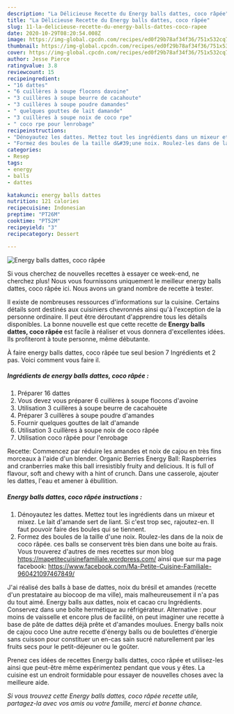 ```yaml
---
description: "La Délicieuse Recette du Energy balls dattes, coco râpée"
title: "La Délicieuse Recette du Energy balls dattes, coco râpée"
slug: 11-la-delicieuse-recette-du-energy-balls-dattes-coco-rapee
date: 2020-10-29T08:20:54.008Z
image: https://img-global.cpcdn.com/recipes/ed0f29b78af34f36/751x532cq70/energy-balls-dattes-coco-rapee-photo-principale-de-la-recette.jpg
thumbnail: https://img-global.cpcdn.com/recipes/ed0f29b78af34f36/751x532cq70/energy-balls-dattes-coco-rapee-photo-principale-de-la-recette.jpg
cover: https://img-global.cpcdn.com/recipes/ed0f29b78af34f36/751x532cq70/energy-balls-dattes-coco-rapee-photo-principale-de-la-recette.jpg
author: Jesse Pierce
ratingvalue: 3.8
reviewcount: 15
recipeingredient:
- "16 dattes"
- "6 cuillères à soupe flocons davoine"
- "3 cuillères à soupe beurre de cacahoute"
- "3 cuillères à soupe poudre damandes"
- " quelques gouttes de lait damande"
- "3 cuillères à soupe noix de coco rpe"
- " coco rpe pour lenrobage"
recipeinstructions:
- "Dénoyautez les dattes. Mettez tout les ingrédients dans un mixeur et mixez. Le lait d&#39;amande sert de liant. Si c&#39;est trop sec, rajoutez-en. Il faut pouvoir faire des boules qui se tiennent."
- "Formez des boules de la taille d&#39;une noix. Roulez-les dans de la noix de coco râpée. ces balls se conservent très bien dans une boite au frais. Vous trouverez d&#39;autres de mes recettes sur mon blog https://mapetitecuisinefamiliale.wordpress.com/ ainsi que sur ma page facebook: https://www.facebook.com/Ma-Petite-Cuisine-Familiale-960421097467849/"
categories:
- Resep
tags:
- energy
- balls
- dattes

katakunci: energy balls dattes 
nutrition: 121 calories
recipecuisine: Indonesian
preptime: "PT26M"
cooktime: "PT52M"
recipeyield: "3"
recipecategory: Dessert

---
```



![Energy balls dattes, coco râpée](https://img-global.cpcdn.com/recipes/ed0f29b78af34f36/751x532cq70/energy-balls-dattes-coco-rapee-photo-principale-de-la-recette.jpg)

Si vous cherchez de nouvelles recettes à essayer ce week-end, ne cherchez plus! Nous vous fournissons uniquement le meilleur energy balls dattes, coco râpée ici. Nous avons un grand nombre de recette à tester.

Il existe de nombreuses ressources d'informations sur la cuisine. Certains détails sont destinés aux cuisiniers chevronnés ainsi qu'à l'exception de la personne ordinaire. Il peut être déroutant d'apprendre tous les détails disponibles. La bonne nouvelle est que cette recette de <strong> Energy balls dattes, coco râpée </strong> est facile à réaliser et vous donnera d'excellentes idées. Ils profiteront à toute personne, même débutante.

<!--inarticleads1-->

À faire energy balls dattes, coco râpée tue seul besion 7 Ingrédients et 2 pas. Voici comment vous faire il.

##### Ingrédients de energy balls dattes, coco râpée :

1. Préparer 16 dattes
1. Vous devez vous préparer 6 cuillères à soupe flocons d&#39;avoine
1. Utilisation 3 cuillères à soupe beurre de cacahouète
1. Préparer 3 cuillères à soupe poudre d&#39;amandes
1. Fournir  quelques gouttes de lait d&#39;amande
1. Utilisation 3 cuillères à soupe noix de coco râpée
1. Utilisation  coco râpée pour l&#39;enrobage


Recette: Commencez par réduire les amandes et noix de cajou en très fins morceaux à l&#39;aide d&#39;un blender. Organic Berries Energy Ball: Raspberries and cranberries make this ball irresistibly fruity and delicious. It is full of flavour, soft and chewy with a hint of crunch. Dans une casserole, ajouter les dattes, l&#39;eau et amener à ébullition. 

<!--inarticleads2-->

##### Energy balls dattes, coco râpée instructions :

1. Dénoyautez les dattes. Mettez tout les ingrédients dans un mixeur et mixez. Le lait d&#39;amande sert de liant. Si c&#39;est trop sec, rajoutez-en. Il faut pouvoir faire des boules qui se tiennent.
1. Formez des boules de la taille d&#39;une noix. Roulez-les dans de la noix de coco râpée. ces balls se conservent très bien dans une boite au frais. Vous trouverez d&#39;autres de mes recettes sur mon blog https://mapetitecuisinefamiliale.wordpress.com/ ainsi que sur ma page facebook: https://www.facebook.com/Ma-Petite-Cuisine-Familiale-960421097467849/


J&#39;ai réalisé des balls à base de dattes, noix du brésil et amandes (recette d&#39;un prestataire au biocoop de ma ville), mais malheureusement il n&#39;a pas du tout aimé. Energy balls aux dattes, noix et cacao cru Ingrédients. Conservez dans une boîte hermétique au réfrigérateur. Alternative : pour moins de vaisselle et encore plus de facilité, on peut imaginer une recette à base de pâte de dattes déjà prête et d&#39;amandes moulues. Energy balls noix de cajou coco Une autre recette d&#39;énergy balls ou de boulettes d&#39;énergie sans cuisson pour constituer un en-cas sain sucré naturellement par les fruits secs pour le petit-déjeuner ou le goûter. 

<!--inarticleads1-->

<p>
Prenez ces idées de recettes Energy balls dattes, coco râpée et utilisez-les ainsi que peut-être même expérimentez pendant que vous y êtes. La cuisine est un endroit formidable pour essayer de nouvelles choses avec la meilleure aide.
</p>

<p>
<i>Si vous trouvez cette Energy balls dattes, coco râpée recette utile, partagez-la avec vos amis ou votre famille, merci et bonne chance.</i>
</p>
